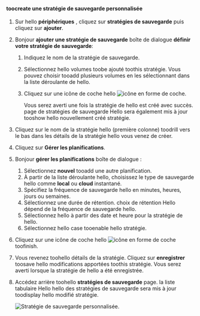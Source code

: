 <!--author=SharS last changed: 9/15/15-->

#### <a name="toocreate-a-custom-backup-policy"></a>toocreate une stratégie de sauvegarde personnalisée
1. Sur hello **périphériques** , cliquez sur **stratégies de sauvegarde** puis cliquez sur **ajouter**.
2. Bonjour **ajouter une stratégie de sauvegarde** boîte de dialogue **définir votre stratégie de sauvegarde**:
   
   1. Indiquez le nom de la stratégie de sauvegarde.
   2. Sélectionnez hello volumes toobe ajouté toothis stratégie. Vous pouvez choisir tooadd plusieurs volumes en les sélectionnant dans la liste déroulante de hello.
   3. Cliquez sur une icône de coche hello ![icône en forme de coche](./media/storsimple-add-backup-policy/HCS_CheckIcon-include.png).
      
      Vous serez averti une fois la stratégie de hello est créé avec succès. page de stratégies de sauvegarde Hello sera également mis à jour tooshow hello nouvellement créé stratégie.
3. Cliquez sur le nom de la stratégie hello (première colonne) toodrill vers le bas dans les détails de la stratégie hello vous venez de créer.
4. Cliquez sur **Gérer les planifications**.
5. Bonjour **gérer les planifications** boîte de dialogue :
   
   1. Sélectionnez **nouvel** tooadd une autre planification.
   2. À partir de la liste déroulante hello, choisissez le type de sauvegarde hello comme **local** ou **cloud** instantané.
   3. Spécifiez la fréquence de sauvegarde hello en minutes, heures, jours ou semaines.
   4. Sélectionnez une durée de rétention. choix de rétention Hello dépend de la fréquence de sauvegarde hello.
   5. Sélectionnez hello à partir des date et heure pour la stratégie de hello.
   6. Sélectionnez hello case tooenable hello stratégie.
6. Cliquez sur une icône de coche hello ![icône en forme de coche](./media/storsimple-add-backup-policy/HCS_CheckIcon-include.png) toofinish.
7. Vous revenez toohello détails de la stratégie. Cliquez sur **enregistrer** toosave hello modifications apportées toothis stratégie. Vous serez averti lorsque la stratégie de hello a été enregistrée.
8. Accédez arrière toohello **stratégies de sauvegarde** page. la liste tabulaire Hello hello des stratégies de sauvegarde sera mis à jour toodisplay hello modifié stratégie.
   
    ![Stratégie de sauvegarde personnalisée](./media/storsimple-create-custom-backup-policy/HCS_CustomBackupPolicyM-include.png).


